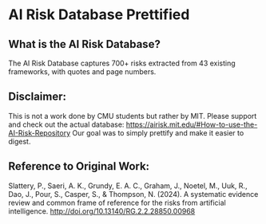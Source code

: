 # AI Risk Database Prettified

## What is the AI Risk Database?
The AI Risk Database captures 700+ risks extracted from 43 existing frameworks, with quotes and page numbers.

## Disclaimer:
This is not a work done by CMU students but rather by MIT. Please support and check out the actual database: https://airisk.mit.edu/#How-to-use-the-AI-Risk-Repository
Our goal was to simply prettify and make it easier to digest.

## Reference to Original Work: 
Slattery, P., Saeri, A. K., Grundy, E. A. C., Graham, J., Noetel, M., Uuk, R., Dao, J., Pour, S., Casper, S., & Thompson, N. (2024). A systematic evidence review and common frame of reference for the risks from artificial intelligence. http://doi.org/10.13140/RG.2.2.28850.00968
